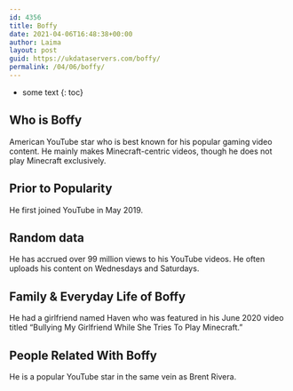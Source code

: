 ```yaml
---
id: 4356
title: Boffy
date: 2021-04-06T16:48:38+00:00
author: Laima
layout: post
guid: https://ukdataservers.com/boffy/
permalink: /04/06/boffy/
---
```


* some text
{: toc}


## Who is Boffy
                  
                  
                  
American YouTube star who is best known for his popular gaming video content. He mainly makes Minecraft-centric videos, though he does not play Minecraft exclusively.
                  
              
            
              
            
                
                
                
## Prior to Popularity
                  
                  
                  
He first joined YouTube in May 2019.
                  
              
            
              
            
                
                
                
## Random data
                  
                  
                  
He has accrued over 99 million views to his YouTube videos. He often uploads his content on Wednesdays and Saturdays.
                  
              
            
              
            
                
                
                
## Family & Everyday Life of Boffy
                  
                  
                  
He had a girlfriend named Haven who was featured in his June 2020 video titled &#8220;Bullying My Girlfriend While She Tries To Play Minecraft.&#8221;
                  
              
            
              
            
                
                
                
## People Related With Boffy
                  
                  
                  
He is a popular YouTube star in the same vein as Brent Rivera.
                  
              
            
              
            
                
              
            
              
              
            
            
              
            
          
          
          